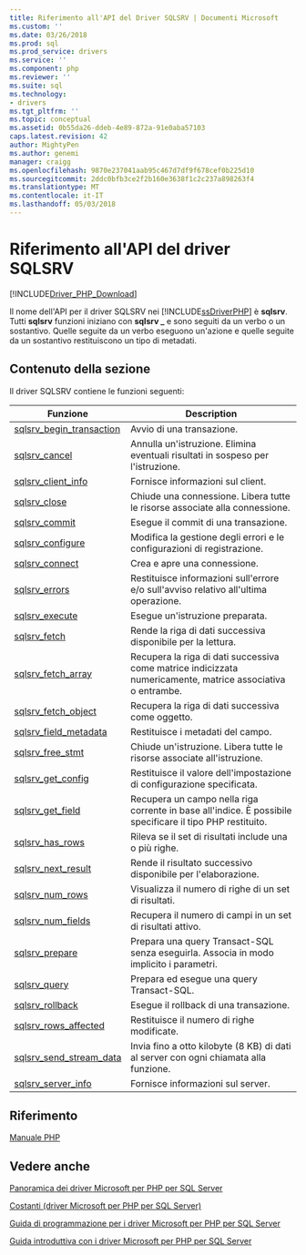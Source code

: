```yaml
---
title: Riferimento all'API del Driver SQLSRV | Documenti Microsoft
ms.custom: ''
ms.date: 03/26/2018
ms.prod: sql
ms.prod_service: drivers
ms.service: ''
ms.component: php
ms.reviewer: ''
ms.suite: sql
ms.technology:
- drivers
ms.tgt_pltfrm: ''
ms.topic: conceptual
ms.assetid: 0b55da26-ddeb-4e89-872a-91e0aba57103
caps.latest.revision: 42
author: MightyPen
ms.author: genemi
manager: craigg
ms.openlocfilehash: 9870e237041aab95c467d7df9f678cef0b225d10
ms.sourcegitcommit: 2ddc0bfb3ce2f2b160e3638f1c2c237a898263f4
ms.translationtype: MT
ms.contentlocale: it-IT
ms.lasthandoff: 05/03/2018
---
```

# <a name="sqlsrv-driver-api-reference"></a>Riferimento all'API del driver SQLSRV
[!INCLUDE[Driver_PHP_Download](../../includes/driver_php_download.md)]

Il nome dell'API per il driver SQLSRV nei [!INCLUDE[ssDriverPHP](../../includes/ssdriverphp_md.md)] è **sqlsrv**. Tutti **sqlsrv** funzioni iniziano con **sqlsrv _** e sono seguiti da un verbo o un sostantivo. Quelle seguite da un verbo eseguono un'azione e quelle seguite da un sostantivo restituiscono un tipo di metadati.  
  
## <a name="in-this-section"></a>Contenuto della sezione  
Il driver SQLSRV contiene le funzioni seguenti:  
  
|Funzione|Description|  
|------------|---------------|  
|[sqlsrv_begin_transaction](../../connect/php/sqlsrv-begin-transaction.md)|Avvio di una transazione.|  
|[sqlsrv_cancel](../../connect/php/sqlsrv-cancel.md)|Annulla un'istruzione. Elimina eventuali risultati in sospeso per l'istruzione.|  
|[sqlsrv_client_info](../../connect/php/sqlsrv-client-info.md)|Fornisce informazioni sul client.|  
|[sqlsrv_close](../../connect/php/sqlsrv-close.md)|Chiude una connessione. Libera tutte le risorse associate alla connessione.|  
|[sqlsrv_commit](../../connect/php/sqlsrv-commit.md)|Esegue il commit di una transazione.|  
|[sqlsrv_configure](../../connect/php/sqlsrv-configure.md)|Modifica la gestione degli errori e le configurazioni di registrazione.|  
|[sqlsrv_connect](../../connect/php/sqlsrv-connect.md)|Crea e apre una connessione.|  
|[sqlsrv_errors](../../connect/php/sqlsrv-errors.md)|Restituisce informazioni sull'errore e/o sull'avviso relativo all'ultima operazione.|  
|[sqlsrv_execute](../../connect/php/sqlsrv-execute.md)|Esegue un'istruzione preparata.|  
|[sqlsrv_fetch](../../connect/php/sqlsrv-fetch.md)|Rende la riga di dati successiva disponibile per la lettura.|  
|[sqlsrv_fetch_array](../../connect/php/sqlsrv-fetch-array.md)|Recupera la riga di dati successiva come matrice indicizzata numericamente, matrice associativa o entrambe.|  
|[sqlsrv_fetch_object](../../connect/php/sqlsrv-fetch-object.md)|Recupera la riga di dati successiva come oggetto.|  
|[sqlsrv_field_metadata](../../connect/php/sqlsrv-field-metadata.md)|Restituisce i metadati del campo.|  
|[sqlsrv_free_stmt](../../connect/php/sqlsrv-free-stmt.md)|Chiude un'istruzione. Libera tutte le risorse associate all'istruzione.|  
|[sqlsrv_get_config](../../connect/php/sqlsrv-get-config.md)|Restituisce il valore dell'impostazione di configurazione specificata.|  
|[sqlsrv_get_field](../../connect/php/sqlsrv-get-field.md)|Recupera un campo nella riga corrente in base all'indice. È possibile specificare il tipo PHP restituito.|  
|[sqlsrv_has_rows](../../connect/php/sqlsrv-has-rows.md)|Rileva se il set di risultati include una o più righe.|  
|[sqlsrv_next_result](../../connect/php/sqlsrv-next-result.md)|Rende il risultato successivo disponibile per l'elaborazione.|  
|[sqlsrv_num_rows](../../connect/php/sqlsrv-num-rows.md)|Visualizza il numero di righe di un set di risultati.|  
|[sqlsrv_num_fields](../../connect/php/sqlsrv-num-fields.md)|Recupera il numero di campi in un set di risultati attivo.|  
|[sqlsrv_prepare](../../connect/php/sqlsrv-prepare.md)|Prepara una query Transact-SQL senza eseguirla. Associa in modo implicito i parametri.|  
|[sqlsrv_query](../../connect/php/sqlsrv-query.md)|Prepara ed esegue una query Transact-SQL.|  
|[sqlsrv_rollback](../../connect/php/sqlsrv-rollback.md)|Esegue il rollback di una transazione.|  
|[sqlsrv_rows_affected](../../connect/php/sqlsrv-rows-affected.md)|Restituisce il numero di righe modificate.|  
|[sqlsrv_send_stream_data](../../connect/php/sqlsrv-send-stream-data.md)|Invia fino a otto kilobyte (8 KB) di dati al server con ogni chiamata alla funzione.|  
|[sqlsrv_server_info](../../connect/php/sqlsrv-server-info.md)|Fornisce informazioni sul server.|  
  
## <a name="reference"></a>Riferimento  
[Manuale PHP](http://php.net/manual)  
  
## <a name="see-also"></a>Vedere anche  
[Panoramica dei driver Microsoft per PHP per SQL Server](../../connect/php/overview-of-the-php-sql-driver.md)

[Costanti &#40;driver Microsoft per PHP per SQL Server&#41;](../../connect/php/constants-microsoft-drivers-for-php-for-sql-server.md)

[Guida di programmazione per i driver Microsoft per PHP per SQL Server](../../connect/php/programming-guide-for-php-sql-driver.md)

[Guida introduttiva con i driver Microsoft per PHP per SQL Server](../../connect/php/getting-started-with-the-php-sql-driver.md)
  
